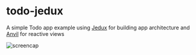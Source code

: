 # todo-jedux

A simple Todo app example using [Jedux](https://github.com/trikita/jedux) for building app architecture and [Anvil](https://github.com/zserge/anvil) for reactive views

![screencap](https://github.com/krugloid/todo-jedux/blob/master/screencap.gif)
